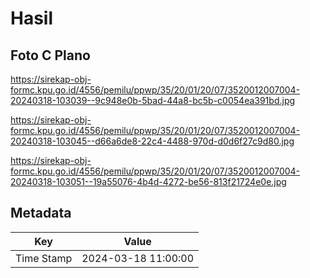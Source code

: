 # Hasil

## Foto C Plano

https://sirekap-obj-formc.kpu.go.id/4556/pemilu/ppwp/35/20/01/20/07/3520012007004-20240318-103039--9c948e0b-5bad-44a8-bc5b-c0054ea391bd.jpg

https://sirekap-obj-formc.kpu.go.id/4556/pemilu/ppwp/35/20/01/20/07/3520012007004-20240318-103045--d66a6de8-22c4-4488-970d-d0d6f27c9d80.jpg

https://sirekap-obj-formc.kpu.go.id/4556/pemilu/ppwp/35/20/01/20/07/3520012007004-20240318-103051--19a55076-4b4d-4272-be56-813f21724e0e.jpg


## Metadata

| Key        | Value               |
| ---------- | ------------------- |
| Time Stamp | 2024-03-18 11:00:00 |



